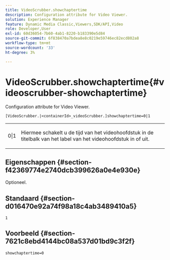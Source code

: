 ```yaml
---
title: VideoScrubber.showchaptertime
description: Configuration attribute for Video Viewer.
solution: Experience Manager
feature: Dynamic Media Classic,Viewers,SDK/API,Video
role: Developer,User
exl-id: 60d36054-7b60-4ab1-8220-b183390e5d84
source-git-commit: 6f838470a7bdea8e8c0219e59746ec82ecd802a8
workflow-type: tm+mt
source-wordcount: '33'
ht-degree: 3%

---
```


# VideoScrubber.showchaptertime{#videoscrubber-showchaptertime}

Configuration attribute for Video Viewer.

`[VideoScrubber.|<containerId>_videoScrubber.]showchaptertime=0|1`

<table id="table_C616483932C2482CA9794DDD7313FD7C"> 
 <tbody> 
  <tr> 
   <td colname="col1"> <p> <span class="codeph"> 0|1</span> </p> </td> 
   <td colname="col2"> <p> Hiermee schakelt u de tijd van het videohoofdstuk in de titelbalk van het label van het videohoofdstuk in of uit. </p> </td> 
  </tr> 
 </tbody> 
</table>

## Eigenschappen {#section-f42369774e2740dcb399626a0e4e930e}

Optioneel.

## Standaard {#section-d016470e92a74f98a18c4ab3489410a5}

`1`

## Voorbeeld {#section-7621c8ebd4144bc08a537d01bd9c3f2f}

```
showchaptertime=0
```
